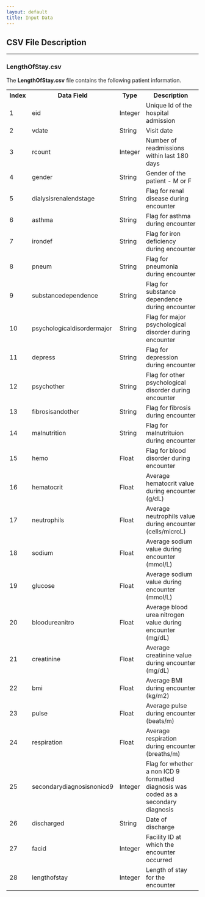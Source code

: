 ```yaml
---
layout: default
title: Input Data
---
```


## CSV File Description
--------------------------
<h3 id="first">LengthOfStay.csv</h3>
			
The **LengthOfStay.csv** file contains the following patient information.

<table class="table table-striped table-condensed">
<tr><th>Index</th><th>Data Field</th><th>Type</th><th>Description</th></tr>
<tr><td>1</td><td>	eid</td><td>	Integer</td><td>	Unique Id of the hospital admission</td></tr>
<tr><td>2</td><td>	vdate</td><td>	String</td><td>	Visit date</td></tr>
<tr><td>3</td><td>	rcount</td><td>	Integer </td><td>	Number of readmissions within last 180 days</td></tr>
<tr><td>4</td><td>	gender</td><td>	String</td><td>	Gender of the patient - M or F</td></tr>
<tr><td>5</td><td>	dialysisrenalendstage </td><td>String</td><td>	Flag for renal disease during encounter</td></tr>
<tr><td>6</td><td>	asthma </td><td>String</td><td>	Flag for asthma during encounter</td></tr>
<tr><td>7</td><td>	irondef </td><td>String</td><td>	Flag for iron deficiency during encounter</td></tr>
<tr><td>8</td><td>	pneum  </td><td>String</td><td>	Flag for pneumonia during encounter</td></tr>
<tr><td>9</td><td>	substancedependence </td><td>String</td><td>	Flag for substance dependence during encounter</td></tr>
<tr><td>10</td><td>	psychologicaldisordermajor </td><td>String</td><td>	Flag for major psychological disorder during encounter</td></tr>
<tr><td>11</td><td>	depress </td><td>String</td><td>	Flag for depression during encounter</td></tr>
<tr><td>12</td><td>	psychother </td><td> String</td><td>	Flag for other psychological disorder during encounter</td></tr> 
<tr><td>13</td><td>	fibrosisandother </td><td> String</td><td>	Flag for fibrosis during encounter</td></tr>
<tr><td>14</td><td>	malnutrition </td><td> String</td><td>	Flag for malnutrituion during encounter</td></tr>
<tr><td>15</td><td>	hemo </td><td> Float</td><td>	Flag for blood disorder during encounter </td></tr>
<tr><td>16</td><td>	hematocrit </td><td> Float</td><td>	Average hematocrit value during encounter (g/dL)</td></tr>
<tr><td>17</td><td>	neutrophils </td><td> Float</td><td>	Average neutrophils value during encounter  (cells/microL)</td></tr>
<tr><td>18</td><td>	sodium </td><td> Float</td><td>	Average sodium value during encounter (mmol/L)</td></tr>
<tr><td>19</td><td>	glucose </td><td> Float</td><td>	Average sodium value during encounter (mmol/L)</td></tr>
<tr><td>20</td><td>	bloodureanitro </td><td> Float</td><td>	Average blood urea nitrogen value during encounter (mg/dL)</td></tr>
<tr><td>21</td><td>	creatinine </td><td> Float</td><td>	Average creatinine value during encounter (mg/dL)</td></tr>
<tr><td>22</td><td>	bmi </td><td> Float</td><td>	Average BMI during encounter (kg/m2)</td></tr>
<tr><td>23</td><td>	pulse </td><td> Float</td><td>	Average pulse during encounter  (beats/m)</td></tr>
<tr><td>24</td><td>	respiration </td><td> Float</td><td>	Average respiration during encounter  (breaths/m)</td></tr> 
<tr><td>25</td><td>	secondarydiagnosisnonicd9 </td><td> Integer</td><td>	Flag for whether a non ICD 9 formatted diagnosis was coded as a secondary diagnosis    </td></tr>
<tr><td>26</td><td>	discharged </td><td>String</td><td>	Date of discharge</td></tr>
<tr><td>27</td><td>	facid </td><td>Integer</td><td>	Facility ID at which the encounter occurred</td></tr>
<tr><td>28</td><td>	lengthofstay </td><td>Integer</td><td>	Length of stay for the encounter </td></tr>

</table>

